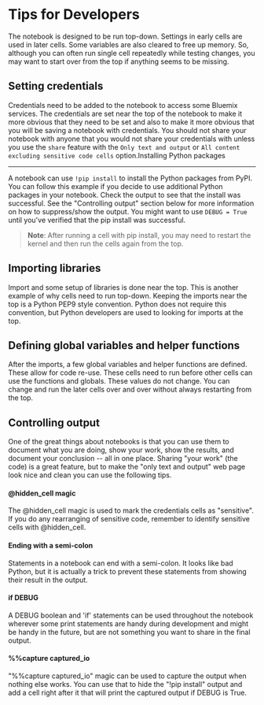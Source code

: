 Tips for Developers
===================

The notebook is designed to be run top-down. Settings in early cells are used
in later cells. Some variables are also cleared to free up memory. So, although
you can often run single cell repeatedly while testing changes, you may want
to start over from the top if anything seems to be missing.

Setting credentials
-------------------
Credentials need to be added to the notebook to access some Bluemix services.
The credentials are set near the top of the notebook to make it
more obvious that they need to be set and also to make it more obvious that
you will be saving a notebook with credentials. You should not share your
notebook with anyone that you would not share your credentials with
unless you use the ``share`` feature with the ``Only text and output`` or
``All content excluding sensitive code cells`` option.Installing Python packages

--------------------------
A notebook can use ```!pip install``` to install the Python packages
from PyPI. You can follow this example if you decide to use additional Python
packages in your notebook. Check the output to see that the install was
successful. See the "Controlling output" section below for more information on
how to suppress/show the output. You might want to use ``DEBUG = True`` until
you've verified that the pip install was successful.

> **Note**:  After running a cell with pip install, you may need to restart
the kernel and then run the cells again from the top.
 
Importing libraries
-------------------
Import and some setup of libraries is done near the top. This is another
example of why cells need to run top-down. Keeping the imports near the top
is a Python PEP9 style convention. Python does not require this convention,
but Python developers are used to looking for imports at the top.

Defining global variables and helper functions
----------------------------------------------
After the imports, a few global variables and helper functions are defined.
These allow for code re-use. These cells need to run before other cells can
use the functions and globals. These values do not change. You can change
and run the later cells over and over without always restarting from the top.

Controlling output
------------------
One of the great things about notebooks is that you can use them to document
what you are doing, show your work, show the results, and document your
conclusion -- all in one place. Sharing "your work" (the code) is a great
feature, but to make the "only text and output" web page look nice and clean
you can use the following tips.

#### @hidden_cell magic

The @hidden_cell magic is used to mark the credentials cells as "sensitive".
If you do any rearranging of sensitive code, remember to identify sensitive
cells with @hidden_cell.

#### Ending with a semi-colon 

Statements in a notebook can end with a semi-colon. It looks like
bad Python, but it is actually a trick to prevent these statements from
showing their result in the output.
   
#### if DEBUG

A DEBUG boolean and 'if' statements can be used throughout the notebook
wherever some print statements are handy during development and might be
handy in the future, but are not something you want to share in the final
output.

#### %%capture captured_io
 
"%%capture captured_io" magic can be used to capture the output when nothing
else works. You can use that to hide the "!pip install" output and add a cell
right after it that will print the captured output if DEBUG is True.
